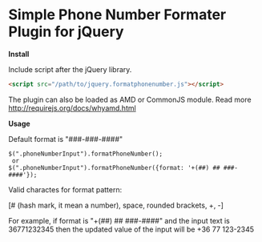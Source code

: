 Simple Phone Number Formater Plugin for jQuery
===============================================


**Install**

Include script after the jQuery library.

```html
<script src="/path/to/jquery.formatphonenumber.js"></script>
```

The plugin can also be loaded as AMD or CommonJS module. Read more http://requirejs.org/docs/whyamd.html


**Usage**

Default format is "###-###-####"

```
$(".phoneNumberInput").formatPhoneNumber();
 or
$(".phoneNumberInput").formatPhoneNumber({format: '+(##) ## ###-####'});
```

Valid charactes for format pattern:

[# (hash mark, it mean a number), space, rounded brackets, +, -]

For example, if format is "+(##) ## ###-####" and the input text is 36771232345 then the updated value of the input will be +36 77 123-2345
